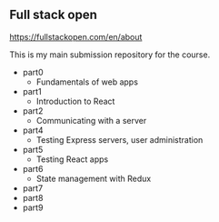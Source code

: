 ## Full stack open
https://fullstackopen.com/en/about

This is my main submission repository for the course.

- part0
    - Fundamentals of web apps
- part1
    - Introduction to React
- part2
    - Communicating with a server
- part4
    - Testing Express servers, user administration
- part5
    - Testing React apps
- part6
    - State management with Redux
- part7
- part8
- part9